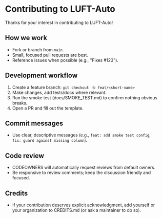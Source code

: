 # Contributing to LUFT-Auto

Thanks for your interest in contributing to LUFT-Auto!

## How we work
- Fork or branch from `main`.
- Small, focused pull requests are best.
- Reference issues when possible (e.g., "Fixes #123").

## Development workflow
1. Create a feature branch: `git checkout -b feat/<short-name>`
2. Make changes, add tests/docs where relevant.
3. Run the smoke test (docs/SMOKE_TEST.md) to confirm nothing obvious breaks.
4. Open a PR and fill out the template.

## Commit messages
- Use clear, descriptive messages (e.g., `feat: add smoke test config`, `fix: guard against missing column`).

## Code review
- CODEOWNERS will automatically request reviews from default owners.
- Be responsive to review comments; keep the discussion friendly and focused.

## Credits
- If your contribution deserves explicit acknowledgment, add yourself or your organization to CREDITS.md (or ask a maintainer to do so).
